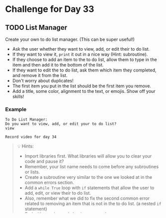 # Challenge for Day 33

## TODO List Manager

Create your own to do list manager. (This can be super useful!)

- Ask the user whether they want to view, add, or edit their to do list.
- If they want to view it, `print` it out in a nice way (Hint: subroutine).
- If they choose to add an item to the to do list, allow them to type in the item and then add it to the bottom of the list.
- If they want to edit the to do list, ask them which item they completed, and remove it from the list.
- Don't worry about duplicates!
- The first item you put in the list should be the first item you remove.
- Add a title, some color, alignment to the text, or emojis. Show off your skills!

### Example

```text
To Do List Manager:
Do you want to view, add, or edit your to do list?
view

Record video for day 34
```

> 💡 Hints:
> - Import libraries first. What libraries will allow you to clear your code and pause it?
> - Remember, your list name needs to come before any subroutines or lists.
> - Create a subroutine very similar to the one we looked at in the common errors section.
> - Add a `while True` loop with `if` statements that allow the user to add, edit, or view their to do list.
> - Also, remember what we did to fix the second common error related to removing an item that is not in the to do list. (a nested `if` statement)
> - End with pausing and clearing your code.